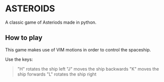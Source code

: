 # ASTEROIDS

A classic game of Asteriods made in python.

## How to play

This game makes use of VIM motions in order to control the spaceship.

Use the keys:
> "H" rotates the ship left
> "J" moves the ship backwards
> "K" moves the ship forwards
> "L" rotates the ship right
